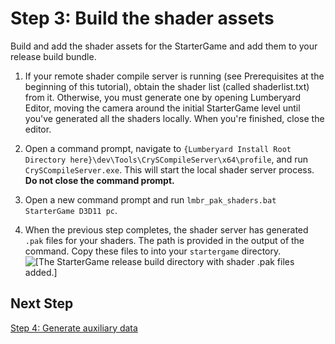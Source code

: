 # Step 3: Build the shader assets<a name="asset-bundler-starter-game-tutorial-step3"></a>

Build and add the shader assets for the StarterGame and add them to your release build bundle\.

1. If your remote shader compile server is running \(see Prerequisites at the beginning of this tutorial\), obtain the shader list \(called shaderlist\.txt\) from it\. Otherwise, you must generate one by opening Lumberyard Editor, moving the camera around the initial StarterGame level until you've generated all the shaders locally\. When you're finished, close the editor\.

1. Open a command prompt, navigate to `{Lumberyard Install Root Directory here}\dev\Tools\CrySCompileServer\x64\profile`, and run `CrySCompileServer.exe`\. This will start the local shader server process\. **Do not close the command prompt\.**

1. Open a new command prompt and run `lmbr_pak_shaders.bat StarterGame D3D11 pc`\.

1. When the previous step completes, the shader server has generated `.pak` files for your shaders\. The path is provided in the output of the command\. Copy these files to into your `startergame` directory\.  
![\[The StarterGame release build directory with shader .pak files added.\]](http://docs.aws.amazon.com/lumberyard/latest/userguide/images/assetbundler/asset-bundler-qs-shader-paks.png)

## Next Step<a name="asset-bundler-starter-game-tutorial-step3.1"></a>

 [Step 4: Generate auxiliary data](asset-bundler-starter-game-tutorial-step4.md) 
